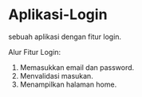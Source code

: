# Aplikasi-Login
sebuah aplikasi dengan fitur login.

Alur Fitur Login:
1. Memasukkan email dan password.
2. Menvalidasi masukan.
3. Menampilkan halaman home.
